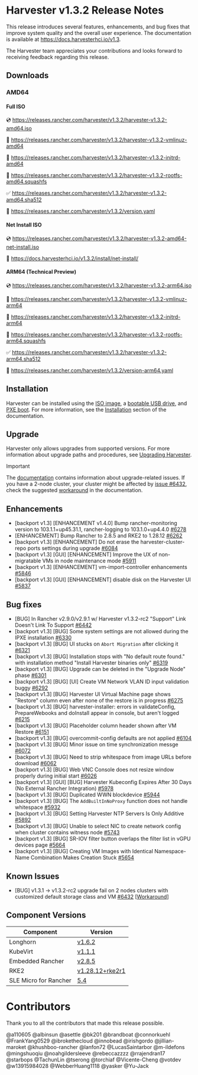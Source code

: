 # Harvester v1.3.2 Release Notes

This release introduces several features, enhancements, and bug fixes that improve system quality and the overall user experience. The documentation is available at https://docs.harvesterhci.io/v1.3.

The Harvester team appreciates your contributions and looks forward to receiving feedback regarding this release.

## Downloads

### AMD64

#### Full ISO

:cd: https://releases.rancher.com/harvester/v1.3.2/harvester-v1.3.2-amd64.iso

:file_folder: https://releases.rancher.com/harvester/v1.3.2/harvester-v1.3.2-vmlinuz-amd64

:file_folder: https://releases.rancher.com/harvester/v1.3.2/harvester-v1.3.2-initrd-amd64

:file_folder: https://releases.rancher.com/harvester/v1.3.2/harvester-v1.3.2-rootfs-amd64.squashfs

:white_check_mark: https://releases.rancher.com/harvester/v1.3.2/harvester-v1.3.2-amd64.sha512

:memo: https://releases.rancher.com/harvester/v1.3.2/version.yaml


#### Net Install ISO

:cd: https://releases.rancher.com/harvester/v1.3.2/harvester-v1.3.2-amd64-net-install.iso

:memo: https://docs.harvesterhci.io/v1.3.2/install/net-install/


#### ARM64 (Technical Preview)

:cd: https://releases.rancher.com/harvester/v1.3.2/harvester-v1.3.2-arm64.iso

:file_folder: https://releases.rancher.com/harvester/v1.3.2/harvester-v1.3.2-vmlinuz-arm64

:file_folder: https://releases.rancher.com/harvester/v1.3.2/harvester-v1.3.2-initrd-arm64

:file_folder: https://releases.rancher.com/harvester/v1.3.2/harvester-v1.3.2-rootfs-arm64.squashfs

:white_check_mark: https://releases.rancher.com/harvester/v1.3.2/harvester-v1.3.2-arm64.sha512

:memo: https://releases.rancher.com/harvester/v1.3.2/version-arm64.yaml



## Installation

Harvester can be installed using the [ISO image](https://docs.harvesterhci.io/v1.3/install/index), a [bootable USB drive](https://docs.harvesterhci.io/v1.3/install/usb-install), and [PXE boot](https://docs.harvesterhci.io/v1.3/install/pxe-boot-install). For more information, see the [Installation](https://docs.harvesterhci.io/v1.3/install/requirements) section of the documentation.


## Upgrade

Harvester only allows upgrades from supported versions. For more information about upgrade paths and procedures, see [Upgrading Harvester](https://docs.harvesterhci.io/v1.3/upgrade/index).

> [!IMPORTANT]
>
> The [documentation](https://docs.harvesterhci.io/v1.3/upgrade/v1-3-1-to-v1-3-2) contains information about upgrade-related issues. If you have a 2-node cluster, your cluster might be affected by [issue #6432](https://github.com/harvester/harvester/issues/6432), check the suggested [workaround](https://docs.harvesterhci.io/v1.3/upgrade/v1-3-1-to-v1-3-2#1-two-node-cluster-upgrade-stuck-after-the-first-node-is-pre-drained) in the documentation.


## Enhancements


- [backport v1.3] [ENHANCEMENT v1.4.0] Bump rancher-monitoring version to 103.1.1+up45.31.1, rancher-logging to 103.1.0+up4.4.0 [#6278](https://github.com/harvester/harvester/issues/6278)
- [ENHANCEMENT] Bump Rancher to 2.8.5 and RKE2 to 1.28.12 [#6262](https://github.com/harvester/harvester/issues/6262)
- [backport v1.3] [ENHANCEMENT] Do not erase the harvester-cluster-repo ports settings during upgrade  [#6084](https://github.com/harvester/harvester/issues/6084)
- [backport v1.3] [GUI] [ENHANCEMENT] Improve the UX of non-migratable VMs in node maintenance mode [#5911](https://github.com/harvester/harvester/issues/5911)
- [backport v1.3] [ENHANCEMENT] vm-import-controller enhancements [#5846](https://github.com/harvester/harvester/issues/5846)
- [backport v1.3] [GUI] [ENHANCEMENT] disable disk on the Harvester UI [#5837](https://github.com/harvester/harvester/issues/5837)


## Bug fixes


- [BUG] In Rancher v2.9.0/v2.9.1 w/ Harvester v1.3.2-rc2 "Support" Link Doesn't Link To Support [#6442](https://github.com/harvester/harvester/issues/6442)
- [backport v1.3] [BUG] Some system settings are not allowed during the IPXE installation [#6330](https://github.com/harvester/harvester/issues/6330)
- [backport v1.3] [BUG] UI stucks on `Abort Migration` after clicking it [#6321](https://github.com/harvester/harvester/issues/6321)
- [backport v1.3] [BUG] Installation stops with "No default route found." with installation method "Install Harvester binaries only" [#6319](https://github.com/harvester/harvester/issues/6319)
- [backport v1.3] [BUG] Upgrade can be deleted in the "Upgrade Node" phase [#6301](https://github.com/harvester/harvester/issues/6301)
- [backport v1.3] [BUG] [UI] Create VM Network VLAN ID input validation buggy [#6292](https://github.com/harvester/harvester/issues/6292)
- [backport v1.3] [BUG] Harvester UI Virtual Machine page shows "Restore" column even after none of the restore is in progress [#6275](https://github.com/harvester/harvester/issues/6275)
- [backport v1.3] [BUG] harvester-installer: errors in validateConfig, PrepareWebooks and doInstall appear in console, but aren't logged [#6215](https://github.com/harvester/harvester/issues/6215)
- [backport v1.3] [BUG] Placeholder column header shown after VM Restore [#6151](https://github.com/harvester/harvester/issues/6151)
- [backport v1.3] [BUG] overcommit-config defaults are not applied [#6104](https://github.com/harvester/harvester/issues/6104)
- [backport v1.3] [BUG] Minor issue on time synchronization messge [#6072](https://github.com/harvester/harvester/issues/6072)
- [backport v1.3] [BUG] Need to strip whitespace from image URLs before download [#6062](https://github.com/harvester/harvester/issues/6062)
- [backport v1.3] [BUG] Web VNC Console does not resize window properly during initial start [#6026](https://github.com/harvester/harvester/issues/6026)
- [backport v1.3] [GUI] [BUG] Harvester Kubeconfig Expires After 30 Days (No External Rancher Integration) [#5978](https://github.com/harvester/harvester/issues/5978)
- [backport v1.3] [BUG] Duplicated WWN blockdevice [#5944](https://github.com/harvester/harvester/issues/5944)
- [backport v1.3] [BUG] The `AddBuiltInNoProxy` function does not handle whitespace [#5932](https://github.com/harvester/harvester/issues/5932)
- [backport v1.3] [BUG] Setting Harvester NTP Servers Is Only Additive [#5892](https://github.com/harvester/harvester/issues/5892)
- [backport v1.3] [BUG] Unable to select NIC to create network config when cluster contains witness node [#5743](https://github.com/harvester/harvester/issues/5743)
- [backport v1.3] [BUG] SR-IOV filter button overlaps the filter list in vGPU devices page [#5664](https://github.com/harvester/harvester/issues/5664)
- [backport v1.3] [BUG] Creating VM Images with Identical Namespace-Name Combination Makes Creation Stuck [#5654](https://github.com/harvester/harvester/issues/5654)


## Known Issues

- [BUG]  v1.3.1 -> v1.3.2-rc2 upgrade fail on 2 nodes clusters with customized default storage class and VM [#6432](https://github.com/harvester/harvester/issues/6432) [[Workaround](https://docs.harvesterhci.io/v1.3/upgrade/v1-3-1-to-v1-3-2#1-two-node-cluster-upgrade-stuck-after-the-first-node-is-pre-drained)]


## Component Versions

| Component | Version |
| --- | --- |
| Longhorn | [v1.6.2](https://github.com/longhorn/longhorn/releases/tag/v1.6.2) |
| KubeVirt | [v1.1.1](https://github.com/kubevirt/kubevirt/releases/tag/v1.1.1) |
| Embedded Rancher | [v2.8.5](https://github.com/rancher/rancher/releases/tag/v2.8.5) |
| RKE2 | [v1.28.12+rke2r1](https://github.com/rancher/rke2/releases/tag/v1.28.12%2Brke2r1) |
| SLE Micro for Rancher | [5.4](https://github.com/harvester/os2/releases/tag/v1.3-20240904)|

# Contributors

Thank you to all the contributors that made this release possible.

@a110605
@albinsun
@asettle
@bk201
@brandboat
@connorkuehl
@FrankYang0529
@ibrokethecloud
@innobead
@irishgordo
@jillian-maroket
@khushboo-rancher
@lanfon72
@LucasSaintarbor
@m-ildefons
@mingshuoqiu
@noahgildersleeve
@rebeccazzzz
@rrajendran17
@starbops
@TachunLin
@tserong
@torchiaf
@Vicente-Cheng
@votdev
@w13915984028
@WebberHuang1118
@yasker
@Yu-Jack
